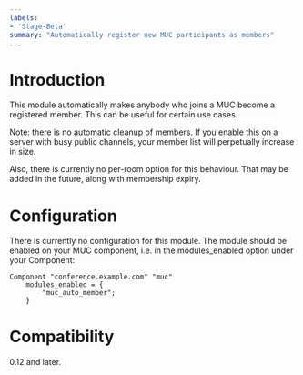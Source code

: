 ```yaml
---
labels:
- 'Stage-Beta'
summary: "Automatically register new MUC participants as members"
...
```


# Introduction

This module automatically makes anybody who joins a MUC become a registered
member. This can be useful for certain use cases.

Note: there is no automatic cleanup of members. If you enable this on a server
with busy public channels, your member list will perpetually increase in size.

Also, there is currently no per-room option for this behaviour. That may be
added in the future, along with membership expiry.

# Configuration

There is currently no configuration for this module. The module should be
enabled on your MUC component, i.e. in the modules_enabled option under your
Component:

``` {.lua}
Component "conference.example.com" "muc"
    modules_enabled = {
        "muc_auto_member";
    }
```

# Compatibility

0.12 and later.
